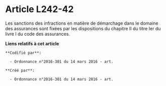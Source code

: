 # Article L242-42

Les sanctions des infractions en matière de démarchage dans le domaine des assurances sont fixées par les dispositions du
chapitre II du titre Ier du livre I du code des assurances.

**Liens relatifs à cet article**

	**Codifié par**:

	  - Ordonnance n°2016-301 du 14 mars 2016 - art.

	**Créé par**:

	  - Ordonnance n°2016-301 du 14 mars 2016 - art.

